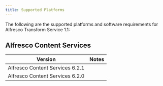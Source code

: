 ```yaml
---
title: Supported Platforms
---
```


The following are the supported platforms and software requirements for Alfresco Transform Service 1.1:

## Alfresco Content Services

| Version | Notes |
| ------- | ----- |
| Alfresco Content Services 6.2.1 | |
| Alfresco Content Services 6.2.0 | |
